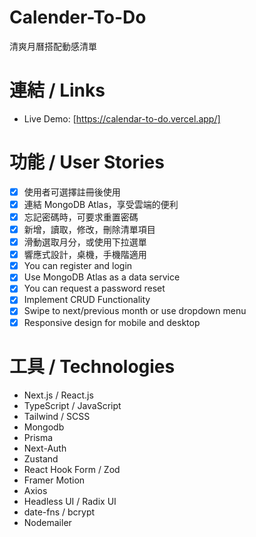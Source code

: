 # Calender-To-Do

清爽月曆搭配動感清單

# 連結 / Links

- Live Demo: [https://calendar-to-do.vercel.app/]

# 功能 / User Stories

- [x] 使用者可選擇註冊後使用
- [x] 連結 MongoDB Atlas，享受雲端的便利
- [x] 忘記密碼時，可要求重置密碼
- [x] 新增，讀取，修改，刪除清單項目
- [x] 滑動選取月分，或使用下拉選單
- [x] 響應式設計，桌機，手機階適用
- [x] You can register and login
- [x] Use MongoDB Atlas as a data service
- [x] You can request a password reset
- [x] Implement CRUD Functionality
- [x] Swipe to next/previous month or use dropdown menu
- [x] Responsive design for mobile and desktop

# 工具 / Technologies

- Next.js / React.js
- TypeScript / JavaScript
- Tailwind / SCSS
- Mongodb
- Prisma
- Next-Auth
- Zustand
- React Hook Form / Zod
- Framer Motion
- Axios
- Headless UI / Radix UI
- date-fns / bcrypt
- Nodemailer
